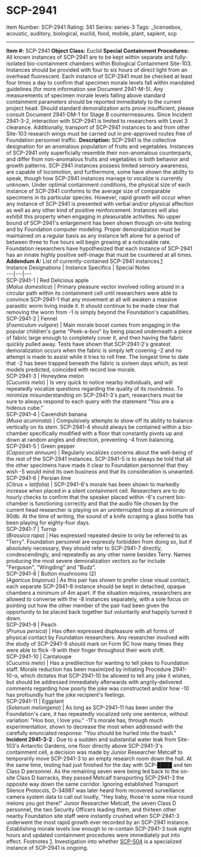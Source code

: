 # SCP-2941
Item Number: SCP-2941
Rating: 341
Series: series-3
Tags: _licensebox, acoustic, auditory, biological, euclid, food, mobile, plant, sapient, scp

---

**Item #:** SCP-2941
**Object Class:** Euclid
**Special Containment Procedures:** All known instances of SCP-2941 are to be kept within separate and fully-isolated bio-containment chambers within Biological Containment Site-103. Instances should be provided with four to six hours of direct light from an overhead fluorescent. Each instance of SCP-2941 must be checked at least four times a day to confirm that specimen morale levels fall within mandated guidelines (for more information see Document 2941-M-5). Any measurements of specimen morale levels falling above standard containment parameters should be reported immediately to the current project head. Should standard demoralization acts prove insufficient, please consult Document 2941-DM-1 for Stage B countermeasures.
Since Incident 2941-3-2, interaction with SCP-2941 is limited to researchers with Level 3 clearance. Additionally, transport of SCP-2941 instances to and from other Site-103 research wings must be carried out in pre-approved routes free of Foundation personnel traffic.
**Description:** SCP-2941 is the collective designation for an anomalous population of fruits and vegetables. Instances of SCP-2941 only superficially resemble their non-anomalous counterparts, and differ from non-anomalous fruits and vegetables in both behavior and growth patterns. SCP-2941 instances possess limited sensory awareness, are capable of locomotion, and furthermore, some have shown the ability to speak, though how SCP-2941 instances manage to vocalize is currently unknown.
Under optimal containment conditions, the physical size of each instance of SCP-2941 conforms to the average size of comparable specimens in its particular species. However, rapid growth will occur when any instance of SCP-2941 is presented with verbal and/or physical affection as well as any other kind of positive reinforcement. Instances will also exhibit this property when engaging in pleasurable activities. No upper bound of SCP-2941's enlargement has been shown through on-site testing and by Foundation computer modeling. Proper demoralization must be maintained on a regular basis as any instance left alone for a period of between three to five hours will begin growing at a noticeable rate. Foundation researchers have hypothesized that each instance of SCP-2941 has an innate highly positive self-image that must be countered at all times.
**Addendum A:** List of currently-contained SCP-2941 instances.[1](javascript:;)  
Instance Designations | Instance Specifics | Special Notes  
---|---|---  
SCP-2941-1 | Red Delicious apple  
(_Malus domestica_) | Primary pleasure vector involved rolling around in a circular path within its containment cell until researchers were able to convince SCP-2941-1 that any movement at all will awaken a massive parasitic worm living inside it. It should continue to be made clear that removing the worm from -1 is simply beyond the Foundation's capabilities.  
SCP-2941-2 | Fennel  
(_Foeniculum vulgare_) | Main morale boost comes from engaging in the popular children's game "Peek-a-boo" by being placed underneath a piece of fabric large enough to completely cover it, and then having the fabric quickly pulled away. Tests have shown that SCP-2941-2's greatest demoralization occurs when the fabric is simply left covering -2 and no attempt is made to assist while it tries to roll free. The longest time to date that -2 has been trapped beneath the fabric is sixteen days which, as test models predicted, coincided with record low morale.  
SCP-2941-3 | Honeydew melon  
(_Cucumis melo_) | Is very quick to notice nearby individuals, and will repeatedly vocalize questions regarding the quality of its roundness. To minimize misunderstanding on SCP-2941-3's part, researchers must be sure to always respond to each query with the statement "You are a hideous cube."  
SCP-2941-4 | Cavendish banana  
(_Musa acuminata_) | Compulsively attempts to show off its ability to balance vertically on its stem. SCP-2941-4 should always be contained within a bio-chamber specifically modified with a floor that constantly pivots up and down at random angles and direction, preventing -4 from balancing.  
SCP-2941-5 | Green pepper  
(_Capsicum annuum_) | Regularly vocalizes concerns about the well-being of the rest of the SCP-2941 instances. SCP-2941-5 is to always be told that all the other specimens have made it clear to Foundation personnel that they wish -5 would mind its own business and that its consideration is unwanted.  
SCP-2941-6 | Persian lime  
(_Citrus × latifolia_) | SCP-2941-6's morale has been shown to markedly increase when placed in a silent containment cell. Researchers are to do hourly checks to confirm that the speaker placed within -6's current bio-chamber is functioning correctly and that the audio file chosen by the current head researcher is playing on an uninterrupted loop at a minimum of 90db. At the time of writing, the sound of a knife scraping a glass bottle has been playing for eighty-four days.  
SCP-2941-7 | Turnip  
(_Brassica rapa_) | Has expressed repeated desire to only be referred to as "Terry". Foundation personnel are expressly forbidden from doing so, but if absolutely necessary, they should refer to SCP-2941-7 directly, condescendingly, and repeatedly as any other name besides Terry. Names producing the most severe demoralization vectors so far include "Ferguson", "Wingding" and "Budz".  
SCP-2941-8 | Button mushrooms (2)  
(_Agaricus bisporus_) | As this pair has shown to prefer close visual contact, each separate SCP-2941-8 instance should be kept in detached, opaque chambers a minimum of 4m apart. If the situation requires, researchers are allowed to converse with the -8 instances separately, with a sole focus on pointing out how the other member of the pair had been given the opportunity to be placed back together but voluntarily and happily turned it down.  
SCP-2941-9 | Peach  
(_Prunus persica_) | Has often expressed displeasure with all forms of physical contact by Foundation researchers. Any researcher involved with the study of SCP-2941-9 should mark on Form 9C how many times they were able to flick -9 with their finger throughout their work shift.  
SCP-2941-10 | Cantaloupe  
(_Cucumis melo_) | Has a predilection for wanting to tell jokes to Foundation staff. Morale reduction has been maximized by initiating Procedure 2941-10-α, which dictates that SCP-2941-10 be allowed to tell any joke it wishes, but should be addressed immediately afterwards with angrily-delivered comments regarding how poorly the joke was constructed and/or how -10 has profoundly hurt the joke recipient's feelings.  
SCP-2941-11 | Eggplant  
(_Solanum melongena_) | As long as SCP-2941-11 has been under the Foundation's care, it has repeatedly vocalized only one sentence, without variation: "Hoo boo, I love you." -11's morale has, through much experimentation, shown to decrease the most when addressed with the carefully enunciated response: "You should be hurled into the trash."  
**Incident 2941-3-2** : Due to a sudden and substantial water leak from Site-103's Antarctic Gardens, one floor directly above SCP-2941-3's containment cell, a decision was made by Junior Researcher Metcalf to temporarily move SCP-2941-3 to an empty research room down the hall. At the same time, testing had just finished for the day with SCP-████ and ten Class D personnel. As the remaining seven were being led back to the on-site Class D barracks, they passed Metcalf transporting SCP-2941-3 the opposite way down the same corridor. Ignoring established Transport Silence Protocols, D-34987 was later heard from recovered surveillance camera system data to call out loudly, "Hey baby, those're some nice round melons you got there!"
Junior Researcher Metcalf, the seven Class D personnel, the two Security Officers leading them, and thirteen other nearby Foundation site staff were instantly crushed when SCP-2941-3 underwent the most rapid growth ever recorded by an SCP-2941 instance. Establishing morale levels low enough to re-contain SCP-2941-3 took eight hours and updated containment procedures were immediately put into effect.
Footnotes
[1](javascript:;). Investigation into whether [SCP-504](/scp-504) is a specialized instance of SCP-2941 is ongoing.